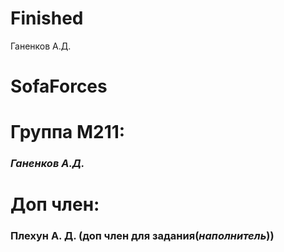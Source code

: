 # Finished
Ганенков А.Д.
# SofaForces
<h1>Группа М211: </h1>
<h3><i>Ганенков А.Д.</i></h3>
<h1>Доп член:</h1>
<h3>Плехун А. Д. (доп член для задания(<i>наполнитель</i>))</h3>
